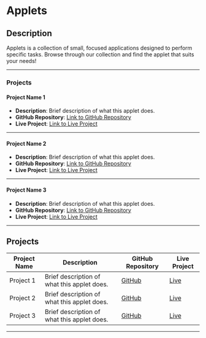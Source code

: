 # Applets

## Description
Applets is a collection of small, focused applications designed to perform specific tasks. Browse through our collection and find the applet that suits your needs!

---

### Projects

#### Project Name 1
- **Description**: Brief description of what this applet does.
- **GitHub Repository**: [Link to GitHub Repository](#)
- **Live Project**: [Link to Live Project](#)

---

#### Project Name 2
- **Description**: Brief description of what this applet does.
- **GitHub Repository**: [Link to GitHub Repository](#)
- **Live Project**: [Link to Live Project](#)

---

#### Project Name 3
- **Description**: Brief description of what this applet does.
- **GitHub Repository**: [Link to GitHub Repository](#)
- **Live Project**: [Link to Live Project](#)

---

## Projects

| Project Name | Description | GitHub Repository | Live Project |
|--------------|-------------|-------------------|--------------|
| Project 1    | Brief description of what this applet does. | [GitHub](#) | [Live](#) |
| Project 2    | Brief description of what this applet does. | [GitHub](#) | [Live](#) |
| Project 3    | Brief description of what this applet does. | [GitHub](#) | [Live](#) |

---
<!-- Add more projects as needed -->

